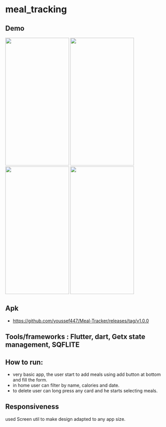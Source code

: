 # meal_tracking
## Demo
<img src="https://github.com/user-attachments/assets/83da05ba-f249-45bb-af08-4cefcb878671" width= "200" height="400">
<img src="https://github.com/user-attachments/assets/b2619f82-432a-45ac-bcfc-d5e5cd2aaedf" width= "200" height="400">
<img src="https://github.com/user-attachments/assets/20c36d66-4956-49e3-8649-3904592d15ad" width= "200" height="400">
<img src="https://github.com/user-attachments/assets/918b850a-5738-401d-b294-62a078d17893" width= "200" height="400">




## Apk
- https://github.com/youssef447/Meal-Tracker/releases/tag/v1.0.0

## Tools/frameworks : Flutter, dart, Getx state management, SQFLITE
## How to run:
- very basic app, the user start to add meals using add button at bottom and fill the form.
- in home user can filter by name, calories and date.
- to delete user can long press any card and he starts selecting meals.

## Responsiveness
used Screen util to make design adapted to any app size.




